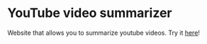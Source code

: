 # YouTube video summarizer

Website that allows you to summarize youtube videos. Try it [here](https://youtube-video-summarizer.vercel.app/)!
